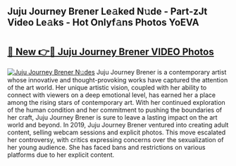 ## Juju Journey Brener Le𝚊ked N𝚞de - Part-zJt Video Le𝚊ks - Hot Onlyf𝚊ns Photos YoEVA

# <h2><a href="http://ab97101.deff.icu/?id=Juju+Journey+Brener">🔗 New 👉🔴 Juju Journey Brener VIDEO Photos</a></h2>

[![Juju Journey Brener N𝚞des](https://i.imgur.com/rIISA9y.gif)](http://ab97101.deff.icu/?id=Juju+Journey+Brener)
Juju Journey Brener is a contemporary artist whose innovative and thought-provoking works have captured the attention of the art world. Her unique artistic vision, coupled with her ability to connect with viewers on a deep emotional level, has earned her a place among the rising stars of contemporary art. With her continued exploration of the human condition and her commitment to pushing the boundaries of her craft, Juju Journey Brener is sure to leave a lasting impact on the art world and beyond. In 2019, Juju Journey Brener ventured into creating adult content, selling webcam sessions and explicit photos. This move escalated her controversy, with critics expressing concerns over the sexualization of her young audience. She has faced bans and restrictions on various platforms due to her explicit content.

